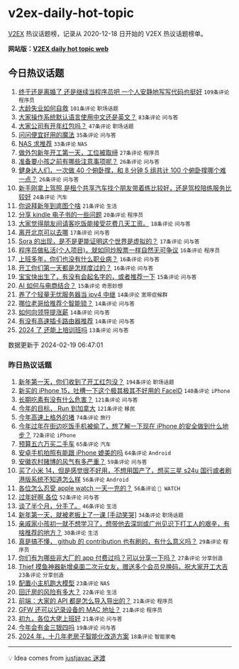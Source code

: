 # v2ex-daily-hot-topic

[V2EX](https://www.v2ex.com/) 热议话题榜，记录从 2020-12-18 日开始的 V2EX 热议话题榜单。

**网站版：[V2EX daily hot topic web](https://boojack.github.io/v2ex-daily-hot-topic-web/)**

## 今日热议话题

<!-- TODAY BEGIN -->

1. [终于还是离婚了 还是继续当程序员吧 一个人安静地写写代码也挺好](https://www.v2ex.com/t/1016487) `109条评论` `程序员`
1. [大龄失业如何自救](https://www.v2ex.com/t/1016391) `101条评论` `职场话题`
1. [大家操作系统默认语言使用中文还是英文？](https://www.v2ex.com/t/1016405) `83条评论` `问与答`
1. [大家公司有开年红包吗？](https://www.v2ex.com/t/1016407) `47条评论` `职场话题`
1. [问问便宜好用的魔法](https://www.v2ex.com/t/1016431) `35条评论` `问与答`
1. [NAS 求推荐](https://www.v2ex.com/t/1016490) `33条评论` `NAS`
1. [做外包新年开工第一天，工位被取缔](https://www.v2ex.com/t/1016412) `27条评论` `程序员`
1. [准备要小孩之前有哪些注意事项呢？](https://www.v2ex.com/t/1016413) `26条评论` `问与答`
1. [健身达人们，一次做 40 个俯卧撑，和 8 分钟 5 组共计 100 个俯卧撑哪个难一点？](https://www.v2ex.com/t/1016393) `26条评论` `问与答`
1. [新手刚拿上驾照,是租个共享汽车找个朋友带着练比较好，还是驾校陪练服务比较好](https://www.v2ex.com/t/1016450) `24条评论` `汽车`
1. [你说拜新年到底图个啥](https://www.v2ex.com/t/1016467) `21条评论` `生活`
1. [分享 kindle 电子书的一些问题](https://www.v2ex.com/t/1016456) `20条评论` `程序员`
1. [大家觉得朋友间请客吃饭能接受花费几天工资。](https://www.v2ex.com/t/1016415) `18条评论` `问与答`
1. [离开北京可以去哪](https://www.v2ex.com/t/1016482) `17条评论` `问与答`
1. [Sora 的出现，是不是更能证明这个世界是虚拟的？](https://www.v2ex.com/t/1016430) `17条评论` `问与答`
1. [程序员做私活(个人项目)，就如同炒股票一样自然无可争议](https://www.v2ex.com/t/1016480) `16条评论` `程序员`
1. [上班多年，你们也没有什么职业病？](https://www.v2ex.com/t/1016475) `16条评论` `问与答`
1. [开工你们第一天都是怎样度过的？](https://www.v2ex.com/t/1016395) `16条评论` `问与答`
1. [宝宝快出生了，有没有会起名字的，或者推荐一下](https://www.v2ex.com/t/1016443) `15条评论` `问与答`
1. [AI 如何与电商结合？](https://www.v2ex.com/t/1016396) `15条评论` `奇思妙想`
1. [养了个轻量无忧服务器当 ipv4 中继](https://www.v2ex.com/t/1016434) `14条评论` `宽带症候群`
1. [哪位老哥给推荐个智能锁？](https://www.v2ex.com/t/1016429) `14条评论` `问与答`
1. [如何向领导提涨薪](https://www.v2ex.com/t/1016402) `14条评论` `问与答`
1. [有没有高速插卡路由器推荐](https://www.v2ex.com/t/1016394) `14条评论` `问与答`
1. [2024 了 还能上培训班吗](https://www.v2ex.com/t/1016444) `13条评论` `问与答`

数据更新于 2024-02-19 06:47:01

<!-- TODAY END -->

### 昨日热议话题

<!-- YESTERDAY BEGIN -->

1. [新年第一天，你们收到了开工红包没？](https://www.v2ex.com/t/1016095) `194条评论` `职场话题`
1. [新买的 iPhone 15，吐槽一下这个极其极其不好用的 FaceID](https://www.v2ex.com/t/1016257) `140条评论` `iPhone`
1. [长期吃素有没有什么危害？](https://www.v2ex.com/t/1016135) `121条评论` `问与答`
1. [今年的目标， Run 到加拿大](https://www.v2ex.com/t/1016166) `121条评论` `移民`
1. [今年高速上格外的堵](https://www.v2ex.com/t/1016096) `74条评论` `旅行`
1. [今年过年在街边吃饭手机被偷了，想了解一下现在 iPhone 的安全做到什么地步？](https://www.v2ex.com/t/1016109) `72条评论` `iPhone`
1. [预算五六万买二手车](https://www.v2ex.com/t/1016167) `65条评论` `汽车`
1. [安卓手机拍照有能跟 iPhone 媲美的吗](https://www.v2ex.com/t/1016248) `64条评论` `Android`
1. [安徽农村赌博的风气有多严重？](https://www.v2ex.com/t/1016157) `59条评论` `问与答`
1. [买了小米 14，但是感觉很不好用，不想用国产了，想买三星 s24u 国行或者刷港版系统不知道怎么样](https://www.v2ex.com/t/1016249) `56条评论` `Android`
1. [各位怎么忍受 apple watch 一天一充的？](https://www.v2ex.com/t/1016281) `56条评论` ` WATCH`
1. [过年好啊 各位](https://www.v2ex.com/t/1016089) `52条评论` `问与答`
1. [谈了半个月，分手了。](https://www.v2ex.com/t/1016298) `46条评论` `生活`
1. [新年第一天，就被老板上了一课 [手动笑哭]](https://www.v2ex.com/t/1016302) `34条评论` `职场话题`
1. [亲戚家小孩初一就不想学习了，想带他去深圳或广州见识下打工人的艰辛，有啥推荐的地方？](https://www.v2ex.com/t/1016284) `30条评论` `生活`
1. [真是搞不懂， github 的 contribution 也有刷的，有什么意义吗？](https://www.v2ex.com/t/1016119) `29条评论` `程序员`
1. [你们有为哪些非大厂的 app 付费过吗？可以分享一下吗？](https://www.v2ex.com/t/1016297) `27条评论` `分享创造`
1. [Thief 摸鱼神器新增桌面二次元女友，赠送多个会员兑换码，祝大家开工大吉](https://www.v2ex.com/t/1016214) `23条评论` `分享创造`
1. [配置小主机跑大模型](https://www.v2ex.com/t/1016094) `23条评论` `NAS`
1. [回迁房的风险有多大？](https://www.v2ex.com/t/1016293) `22条评论` `生活`
1. [前端：大家的 API 都是怎么导入导出的？](https://www.v2ex.com/t/1016361) `21条评论` `程序员`
1. [GFW 还可以记录设备的 MAC 地址？](https://www.v2ex.com/t/1016253) `21条评论` `程序员`
1. [初九，各位大佬上班好](https://www.v2ex.com/t/1016093) `21条评论` `问与答`
1. [今年会有金三银四吗](https://www.v2ex.com/t/1016099) `19条评论` `问与答`
1. [2024 年，十几年老房子智能化改造方案](https://www.v2ex.com/t/1016156) `18条评论` `智能家电`

<!-- YESTERDAY END -->

---

💡 Idea comes from [justjavac 迷渡](https://github.com/justjavac/)

